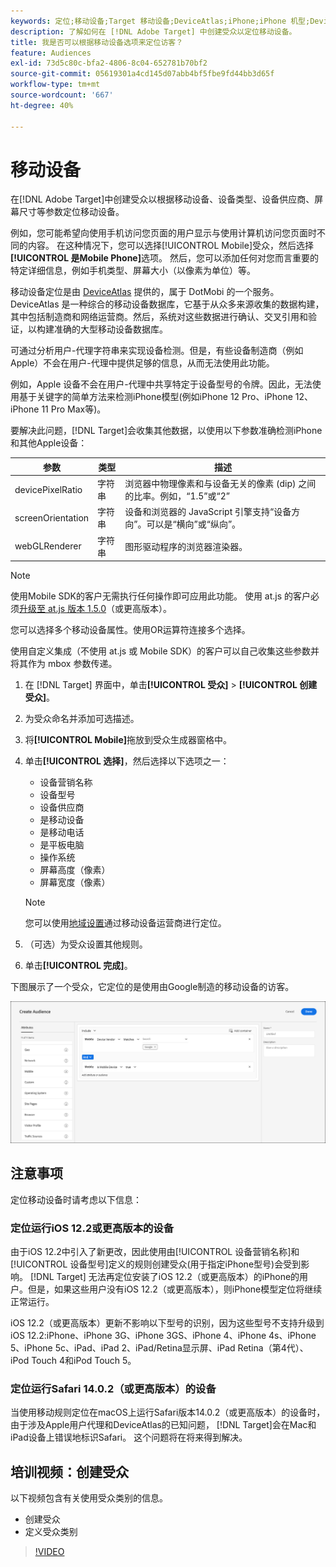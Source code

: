 ```yaml
---
keywords: 定位;移动设备;Target 移动设备;DeviceAtlas;iPhone;iPhone 机型;Device Atlas;displaywidth;显示屏宽度;显示屏高度;设备类型;displayheight;手机;平板电脑;设备型号
description: 了解如何在 [!DNL Adobe Target] 中创建受众以定位移动设备。
title: 我是否可以根据移动设备选项来定位访客？
feature: Audiences
exl-id: 73d5c80c-bfa2-4806-8c04-652781b70bf2
source-git-commit: 05619301a4cd145d07abb4bf5fbe9fd44bb3d65f
workflow-type: tm+mt
source-wordcount: '667'
ht-degree: 40%

---
```


# 移动设备

在[!DNL Adobe Target]中创建受众以根据移动设备、设备类型、设备供应商、屏幕尺寸等参数定位移动设备。

例如，您可能希望向使用手机访问您页面的用户显示与使用计算机访问您页面时不同的内容。 在这种情况下，您可以选择[!UICONTROL Mobile]受众，然后选择&#x200B;**[!UICONTROL 是Mobile Phone]**&#x200B;选项。 然后，您可以添加任何对您而言重要的特定详细信息，例如手机类型、屏幕大小（以像素为单位）等。

移动设备定位是由 [DeviceAtlas](https://deviceatlas.com/device-data/user-agent-tester) 提供的，属于 DotMobi 的一个服务。DeviceAtlas 是一种综合的移动设备数据库，它基于从众多来源收集的数据构建，其中包括制造商和网络运营商。然后，系统对这些数据进行确认、交叉引用和验证，以构建准确的大型移动设备数据库。

可通过分析用户-代理字符串来实现设备检测。但是，有些设备制造商（例如 Apple）不会在用户-代理中提供足够的信息，从而无法使用此功能。

例如，Apple 设备不会在用户-代理中共享特定于设备型号的令牌。因此，无法使用基于关键字的简单方法来检测iPhone模型(例如iPhone 12 Pro、iPhone 12、iPhone 11 Pro Max等)。

要解决此问题，[!DNL Target]会收集其他数据，以使用以下参数准确检测iPhone和其他Apple设备：

| 参数 | 类型 | 描述 |
|--- |--- |--- |
| devicePixelRatio | 字符串 | 浏览器中物理像素和与设备无关的像素 (dip) 之间的比率。例如，“1.5”或“2” |
| screenOrientation | 字符串 | 设备和浏览器的 JavaScript 引擎支持“设备方向”。可以是“横向”或“纵向”。 |
| webGLRenderer | 字符串 | 图形驱动程序的浏览器渲染器。 |

>[!NOTE]
>
>使用Mobile SDK的客户无需执行任何操作即可应用此功能。 使用 at.js 的客户必须[升级至 at.js 版本 1.5.0](/help/c-implementing-target/c-implementing-target-for-client-side-web/target-atjs-versions.md#reference_DBB5EDB79EC44E558F9E08D4774A0F7A)（或更高版本）。

您可以选择多个移动设备属性。使用OR运算符连接多个选择。

使用自定义集成（不使用 at.js 或 Mobile SDK）的客户可以自己收集这些参数并将其作为 mbox 参数传递。

1. 在 [!DNL Target] 界面中，单击&#x200B;**[!UICONTROL 受众]** > **[!UICONTROL 创建受众]**。
1. 为受众命名并添加可选描述。
1. 将&#x200B;**[!UICONTROL Mobile]**&#x200B;拖放到受众生成器窗格中。
1. 单击&#x200B;**[!UICONTROL 选择]**，然后选择以下选项之一：

   * 设备营销名称
   * 设备型号
   * 设备供应商
   * 是移动设备
   * 是移动电话
   * 是平板电脑
   * 操作系统
   * 屏幕高度（像素）
   * 屏幕宽度（像素）

   >[!NOTE]
   >
   >您可以使用[地域设置](/help/c-target/c-audiences/c-target-rules/geo.md#concept_5B4D99DE685348FB877929EE0F942670)通过移动设备运营商进行定位。

1. （可选）为受众设置其他规则。
1. 单击&#x200B;**[!UICONTROL 完成]**。

下图展示了一个受众，它定位的是使用由Google制造的移动设备的访客。

![定位移动设备](assets/target_mobile.png)

## 注意事项

定位移动设备时请考虑以下信息：

### 定位运行iOS 12.2或更高版本的设备

由于iOS 12.2中引入了新更改，因此使用由[!UICONTROL 设备营销名称]和[!UICONTROL 设备型号]定义的规则创建受众(用于指定iPhone型号)会受到影响。 [!DNL Target] 无法再定位安装了iOS 12.2（或更高版本）的iPhone的用户。但是，如果这些用户没有iOS 12.2（或更高版本），则iPhone模型定位将继续正常运行。

iOS 12.2（或更高版本）更新不影响以下型号的识别，因为这些型号不支持升级到iOS 12.2:iPhone、iPhone 3G、iPhone 3GS、iPhone 4、iPhone 4s、iPhone 5、iPhone 5c、iPad、iPad 2、iPad/Retina显示屏、iPad Retina（第4代）、iPod Touch 4和iPod Touch 5。

### 定位运行Safari 14.0.2（或更高版本）的设备

当使用移动规则定位在macOS上运行Safari版本14.0.2（或更高版本）的设备时，由于涉及Apple用户代理和DeviceAtlas的已知问题， [!DNL Target]会在Mac和iPad设备上错误地标识Safari。 这个问题将在将来得到解决。

## 培训视频：创建受众

以下视频包含有关使用受众类别的信息。

* 创建受众
* 定义受众类别

>[!VIDEO](https://video.tv.adobe.com/v/17392)
